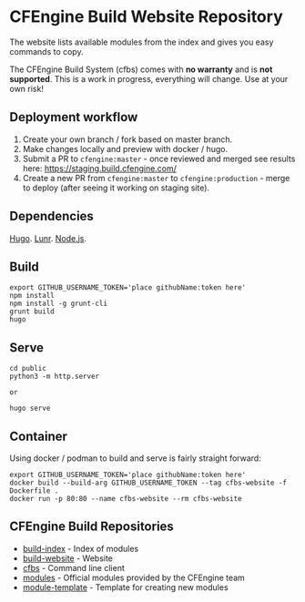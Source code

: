 # CFEngine Build Website Repository

The website lists available modules from the index and gives you easy commands to copy.

The CFEngine Build System (cfbs) comes with **no warranty** and is **not supported**.
This is a work in progress, everything will change.
Use at your own risk!

## Deployment workflow

1. Create your own branch / fork based on master branch.
2. Make changes locally and preview with docker / hugo.
3. Submit a PR to `cfengine:master` - once reviewed and merged see results here: https://staging.build.cfengine.com/
4. Create a new PR from `cfengine:master` to `cfengine:production` - merge to deploy (after seeing it working on staging site).


## Dependencies

[Hugo](https://gohugo.io/).
[Lunr](https://lunrjs.com/).
[Node.js](https://nodejs.dev/).


## Build

```
export GITHUB_USERNAME_TOKEN='place githubName:token here'
npm install
npm install -g grunt-cli
grunt build
hugo
```

## Serve

```
cd public
python3 -m http.server

or

hugo serve
```

## Container

Using docker / podman to build and serve is fairly straight forward:

```
export GITHUB_USERNAME_TOKEN='place githubName:token here'
docker build --build-arg GITHUB_USERNAME_TOKEN --tag cfbs-website -f Dockerfile .
docker run -p 80:80 --name cfbs-website --rm cfbs-website
```

## CFEngine Build Repositories

* [build-index](https://github.com/cfengine/build-index) - Index of modules
* [build-website](https://github.com/cfengine/build-website) - Website
* [cfbs](https://github.com/cfengine/cfbs) - Command line client
* [modules](https://github.com/cfengine/modules) - Official modules provided by the CFEngine team
* [module-template](https://github.com/cfengine/build-example) - Template for creating new modules

